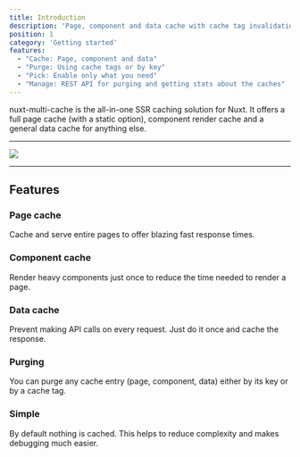 ```yaml
---
title: Introduction
description: 'Page, component and data cache with cache tag invalidation'
position: 1
category: 'Getting started'
features:
  - "Cache: Page, component and data"
  - "Purge: Using cache tags or by key"
  - "Pick: Enable only what you need"
  - "Manage: REST API for purging and getting stats about the caches"
---
```


<p className="lead">
nuxt-multi-cache is the all-in-one SSR caching solution for Nuxt. It offers a full
page cache (with a static option), component render cache and a general data
cache for anything else.
</p>

---

<img src="/hero-image.svg">

---

<list :items="features"></list>

## Features
### Page cache
Cache and serve entire pages to offer blazing fast response times.

### Component cache
Render heavy components just once to reduce the time needed to render a page.

### Data cache
Prevent making API calls on every request. Just do it once and cache the
response.

### Purging
You can purge any cache entry (page, component, data) either by its key or by a
cache tag.

### Simple
By default nothing is cached. This helps to reduce complexity and makes
debugging much easier.
